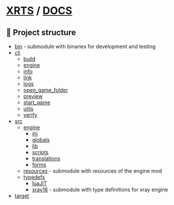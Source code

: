 # [XRTS](../README.md) / [DOCS](./README.md)

## 🧰 Project structure

- [bin](https://github.com/stalker-xrts/stalker-xrts-bin) - submodule with binaries for development and testing
- [cli](cli/README.md)
  - [build](cli/build/README.md)
  - [engine](cli/engine/README.md)
  - [info](cli/info/README.md)
  - [link](cli/link/README.md)
  - [logs](cli/logs/README.md)
  - [open_game_folder](cli/open/README.md)
  - [preview](cli/preview/README.md)
  - [start_game](cli/start_game/README.md)
  - [utils](cli/utils/README.md)
  - [verify](cli/verify/README.md)
- [src](src/README.md)
  - [engine](../src/engine/README.md)
    - [ini](../src/engine/ini/README.md)
    - [globals](../src/engine/lib/constants/README.md)
    - [lib](../src/engine/lib/README.md)
    - [scripts](../src/engine/scripts/README.md)
    - [translations](../src/engine/translations/README.md)
    - [forms](../src/engine/forms/README.md)
  - [resources](https://github.com/stalker-xrts/stalker-xrts-resources) - submodule with resources of the engine mod
  - [typedefs](src/typedefs/README.md)
    - [luaJIT](src/typedefs/luaJIT/README.md)
    - [xray16](https://github.com/stalker-xrts/xray-16-types) - submodule with type definitions for xray engine
- [target](target/README.md)
